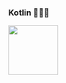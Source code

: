 ### Kotlin 🚀🚀🚀

<img src="https://github.com/JoelKanyi/JoelKanyi/blob/master/Digital__Design_110-512.png" width="100"/>


